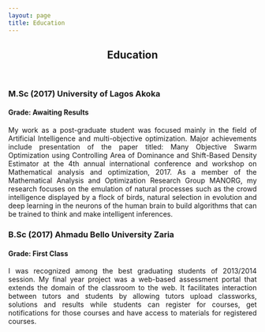 ```yaml
---
layout: page
title: Education
---
```


<!-- Main -->
<div id="main" class="alt">

<!-- One -->
<section id="one">
	<div class="inner">
		<header class="major">
			<h1>Education</h1>
		</header>
        <!-- Content -->
        <div class="row">
            <div class="6u 12u$(small)">
                <!-- Box -->
                <h3>M.Sc (2017) University of Lagos Akoka</h3>
                <h4>Grade: Awaiting Results</h4>
                <div class="box">
                    <p align="justify"> My work as a post-graduate student was focused mainly in the field of Artificial Intelligence
                    and multi-objective optimization. Major achievements include presentation of the paper titled: Many 
                    Objective Swarm Optimization using Controlling Area of Dominance and Shift-Based Density Estimator at
                    the 4th annual international conference and workshop on Mathematical analysis and optimization, 2017.
                    As a member of the Mathematical Analysis and Optimization Research Group MANORG, my research focuses on 
                    the emulation of natural processes such as the crowd intelligence displayed by a flock of birds, 
                    natural selection in evolution and deep learning in the neurons of the human brain to 
                    build algorithms that can be trained to think and make intelligent inferences.
                    </p>
                </div>
            </div>
            <div class="6u 12u$(small)">
                <!-- Box -->
                <h3>B.Sc (2017) Ahmadu Bello University Zaria</h3>
                <h4>Grade: First Class</h4>
                <div class="box">
                    <p align="justify">I was recognized among the best graduating students of 2013/2014 session. My final year project 
                    was a web-based assessment portal that extends the domain of the classroom to the web. It facilitates
                    interaction between tutors and students by allowing tutors upload classworks, solutions and results while
                    students can register for courses, get notifications for those courses and have access to materials for 
                    registered courses. 
                    </p>
                </div>
            </div>
        </div> 
    </div>

</section>

</div>
